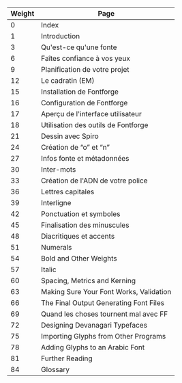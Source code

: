 | Weight | Page                                       |
|--------|--------------------------------------------|
| 0      | Index                                      |
| 1      | Introduction                               |
| 3      | Qu'est-ce qu'une fonte                     |
| 6      | Faîtes confiance à vos yeux                |
| 9      | Planification de votre projet              |
| 12     | Le cadratin (EM)                           |
| 15     | Installation de Fontforge                  |
| 16     | Configuration de Fontforge                 |
| 17     | Aperçu de l'interface utilisateur          |
| 18     | Utilisation des outils de Fontforge        |
| 21     | Dessin avec Spiro                          |
| 24     | Création de “o” et “n”                     |
| 27     | Infos fonte et métadonnées                 |
| 30     | Inter-mots                                 |
| 33     | Création de l'ADN de votre police          |
| 36     | Lettres capitales                          |
| 39     | Interligne                                 |
| 42     | Ponctuation et symboles                    |
| 45     | Finalisation des minuscules                |
| 48     | Diacritiques et accents                    |
| 51     | Numerals                                   |
| 54     | Bold and Other Weights                     |
| 57     | Italic                                     |
| 60     | Spacing, Metrics and Kerning               |
| 63     | Making Sure Your Font Works, Validation    |
| 66     | The Final Output Generating Font Files     |
| 69     | Quand les choses tournent mal avec FF      |
| 72     | Designing Devanagari Typefaces             |
| 75     | Importing Glyphs from Other Programs       |
| 78     | Adding Glyphs to an Arabic Font            |
| 81     | Further Reading                            |
| 84     | Glossary                                   |